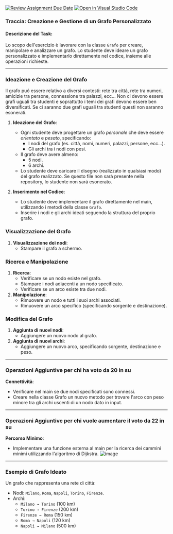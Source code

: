 [![Review Assignment Due Date](https://classroom.github.com/assets/deadline-readme-button-22041afd0340ce965d47ae6ef1cefeee28c7c493a6346c4f15d667ab976d596c.svg)](https://classroom.github.com/a/0s82AB8Z)
[![Open in Visual Studio Code](https://classroom.github.com/assets/open-in-vscode-2e0aaae1b6195c2367325f4f02e2d04e9abb55f0b24a779b69b11b9e10269abc.svg)](https://classroom.github.com/online_ide?assignment_repo_id=17578851&assignment_repo_type=AssignmentRepo)
### Traccia: Creazione e Gestione di un Grafo Personalizzato

#### **Descrizione del Task:**

Lo scopo dell'esercizio è lavorare con la classe `Grafo` per creare, manipolare e analizzare un grafo. Lo studente deve ideare un grafo personalizzato e implementarlo direttamente nel codice, insieme alle operazioni richieste.

---

### **Ideazione e Creazione del Grafo**
Il grafo puó essere relativo a diversi contesti: rete tra cittá, rete tra numeri, amicizie tra persone, connessione tra palazzi, ecc... Non ci devono essere grafi uguali tra studenti e soprattutto i temi dei grafi devono essere ben diversificati. Se ci saranno due grafi uguali tra studenti questi non saranno esonerati.
1. **Ideazione del Grafo**:
   - Ogni studente deve progettare un grafo *personale* che deve essere *orientato* e *pesato*, specificando:
     - I nodi del grafo (es. città, nomi, numeri, palazzi, persone, ecc...).
     - Gli archi tra i nodi con pesi.
   - Il grafo deve avere almeno:
     - 5 nodi.
     - 6 archi.
   - Lo studente deve caricare il disegno (realizzato in qualsiasi modo) del grafo realizzato. Se questo file non sará presente nella repository, lo studente non sará esonerato.

2. **Inserimento nel Codice**:
   - Lo studente deve implementare il grafo direttamente nel main, utilizzando i metodi della classe `Grafo`.
   - Inserire i nodi e gli archi ideati seguendo la struttura del proprio grafo.

### **Visualizzazione del Grafo**

1. **Visualizzazione dei nodi**:
   - Stampare il grafo a schermo.

### **Ricerca e Manipolazione**

1. **Ricerca**:
   - Verificare se un nodo esiste nel grafo.
   - Stampare i nodi adiacenti a un nodo specificato.
   - Verificare se un arco esiste tra due nodi.
2. **Manipolazione**:
   - Rimuovere un nodo e tutti i suoi archi associati.
   - Rimuovere un arco specifico (specificando sorgente e destinazione).

### **Modifica del Grafo**

1. **Aggiunta di nuovi nodi**:
   - Aggiungere un nuovo nodo al grafo.
2. **Aggiunta di nuovi archi**:
   - Aggiungere un nuovo arco, specificando sorgente, destinazione e peso.

---

### **Operazioni Aggiuntive per chi ha voto da 20 in su**

  **Connettività**:
   - Verificare nel main se due nodi specificati sono connessi.
   - Creare nella classe Grafo un nuovo metodo per trovare l'arco con peso minore tra gli archi uscenti di un nodo dato in input.

---

### **Operazioni Aggiuntive per chi vuole aumentare il voto da 22 in su**

  **Percorso Minimo**:
   - Implementare una funzione esterna al main per la ricerca dei cammini minimi utilizzando l'algoritmo di Dijkstra.
      ![image](https://github.com/user-attachments/assets/dc110a59-6858-4083-a6f6-736105a992db)
---

### **Esempio di Grafo Ideato**

Un grafo che rappresenta una rete di città:
- Nodi: `Milano`, `Roma`, `Napoli`, `Torino`, `Firenze`.
- Archi:
  - `Milano → Torino` (100 km)
  - `Torino → Firenze` (200 km)
  - `Firenze → Roma` (150 km)
  - `Roma → Napoli` (120 km)
  - `Napoli → Milano` (500 km)

